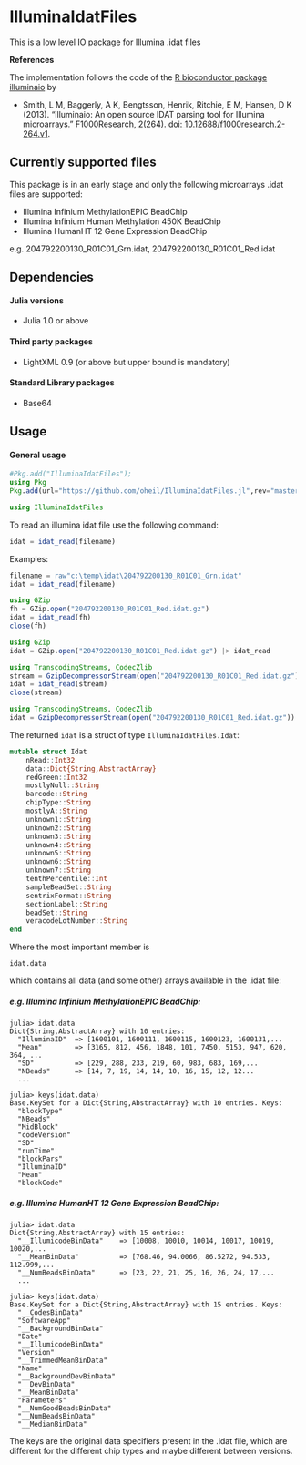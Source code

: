 # IlluminaIdatFiles

This is a low level IO package for Illumina .idat files

**References**

The implementation follows the code of the [R bioconductor package illuminaio](http://www.bioconductor.org/packages/release/bioc/html/illuminaio.html) by 
* Smith, L M, Baggerly, A K, Bengtsson, Henrik, Ritchie, E M, Hansen, D K (2013). “illuminaio: An open source IDAT parsing tool for Illumina microarrays.” F1000Research, 2(264). [doi: 10.12688/f1000research.2-264.v1](https://f1000research.com/articles/2-264). 

## Currently supported files

This package is in an early stage and only the following microarrays .idat files are supported:
* Illumina Infinium MethylationEPIC BeadChip
* Illumina Infinium Human Methylation 450K BeadChip
* Illumina HumanHT 12 Gene Expression BeadChip

e.g. 204792200130_R01C01_Grn.idat, 204792200130_R01C01_Red.idat

## Dependencies

#### Julia versions

* Julia 1.0 or above

#### Third party packages

* LightXML 0.9 (or above but upper bound is mandatory)

#### Standard Library packages

* Base64

## Usage

#### General usage
```julia
#Pkg.add("IlluminaIdatFiles");
using Pkg
Pkg.add(url="https://github.com/oheil/IlluminaIdatFiles.jl",rev="master")

using IlluminaIdatFiles
```
To read an illumina idat file use the following command:
```julia
idat = idat_read(filename)
```
Examples:
```julia
filename = raw"c:\temp\idat\204792200130_R01C01_Grn.idat"
idat = idat_read(filename)
```

```julia
using GZip
fh = GZip.open("204792200130_R01C01_Red.idat.gz")
idat = idat_read(fh)
close(fh)
```

```julia
using GZip
idat = GZip.open("204792200130_R01C01_Red.idat.gz") |> idat_read
```

```julia
using TranscodingStreams, CodecZlib
stream = GzipDecompressorStream(open("204792200130_R01C01_Red.idat.gz"))
idat = idat_read(stream)
close(stream)
```

```julia
using TranscodingStreams, CodecZlib
idat = GzipDecompressorStream(open("204792200130_R01C01_Red.idat.gz")) |> idat_read
```

The returned `idat` is a struct of type `IlluminaIdatFiles.Idat`:
```julia
mutable struct Idat
    nRead::Int32
    data::Dict{String,AbstractArray}
    redGreen::Int32
    mostlyNull::String
    barcode::String
    chipType::String
    mostlyA::String
    unknown1::String
    unknown2::String
    unknown3::String
    unknown4::String
    unknown5::String
    unknown6::String
    unknown7::String
    tenthPercentile::Int
    sampleBeadSet::String
    sentrixFormat::String
    sectionLabel::String
    beadSet::String
    veracodeLotNumber::String
end
```
Where the most important member is
```
idat.data
```
which contains all data (and some other) arrays available in the .idat file:
##### e.g. Illumina Infinium MethylationEPIC BeadChip:
```
julia> idat.data
Dict{String,AbstractArray} with 10 entries:
  "IlluminaID"  => [1600101, 1600111, 1600115, 1600123, 1600131,...
  "Mean"        => [3165, 812, 456, 1848, 101, 7450, 5153, 947, 620, 364, ...
  "SD"          => [229, 288, 233, 219, 60, 983, 683, 169,...
  "NBeads"      => [14, 7, 19, 14, 14, 10, 16, 15, 12, 12...
  ...

julia> keys(idat.data)
Base.KeySet for a Dict{String,AbstractArray} with 10 entries. Keys:
  "blockType"
  "NBeads"
  "MidBlock"
  "codeVersion"
  "SD"
  "runTime"
  "blockPars"
  "IlluminaID"
  "Mean"
  "blockCode"
```
##### e.g. Illumina HumanHT 12 Gene Expression BeadChip:
```
julia> idat.data
Dict{String,AbstractArray} with 15 entries:
  "__IllumicodeBinData"    => [10008, 10010, 10014, 10017, 10019, 10020,...
  "__MeanBinData"          => [768.46, 94.0066, 86.5272, 94.533, 112.999,...
  "__NumBeadsBinData"      => [23, 22, 21, 25, 16, 26, 24, 17,...
  ...

julia> keys(idat.data)
Base.KeySet for a Dict{String,AbstractArray} with 15 entries. Keys:
  "__CodesBinData"
  "SoftwareApp"
  "__BackgroundBinData"
  "Date"
  "__IllumicodeBinData"
  "Version"
  "__TrimmedMeanBinData"
  "Name"
  "__BackgroundDevBinData"
  "__DevBinData"
  "__MeanBinData"
  "Parameters"
  "__NumGoodBeadsBinData"
  "__NumBeadsBinData"
  "__MedianBinData"  
```

The keys are the original data specifiers present in the .idat file, which are different for the different chip types and maybe different between versions.

